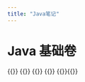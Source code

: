 ```yaml
---
title: "Java笔记"
---
```


# Java 基础卷

{{<cards>}} {{<card link="./overview" title="概述" icon="document-duplicate">}} 
{{<card link="./get" title="入门" icon="document-duplicate">}}
{{<card link="/guide/java/基本程序设计结构" title="基本程序设计结构" icon="document-duplicate">}}
{{<card link="./类与对象" title="类与对象" icon="document-duplicate">}}{{</cards>}}
